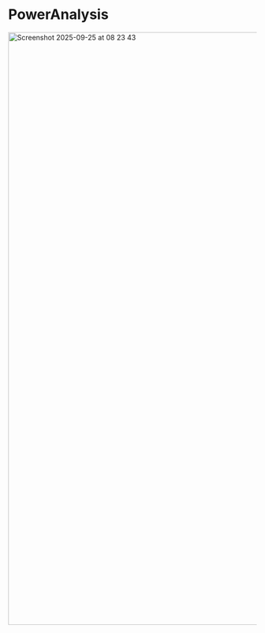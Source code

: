 # PowerAnalysis

<img width="1920" height="1200" alt="Screenshot 2025-09-25 at 08 23 43" src="https://github.com/user-attachments/assets/f94b2516-3a9e-4e69-a72f-137a714973fe" />
